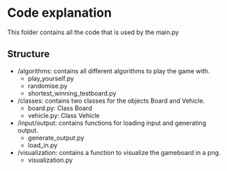 # Code explanation
This folder contains all the code that is used by the main.py 

## Structure
* /algorithms: contains all different algorithms to play the game with.
    * play_yourself.py
    * randomise.py
    * shortest_winning_testboard.py
* /classes: contains two classes for the objects Board and Vehicle. 
    * board.py: Class Board
    * vehicle.py: Class Vehicle
* /input/output: contains functions for loading input and generating output. 
    * generate_output.py
    * load_in.py
* /visualization: contains a function to visualize the gameboard in a png. 
    * visualization.py

